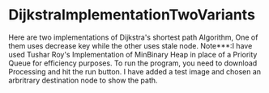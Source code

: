# DijkstraImplementationTwoVariants
Here are two implementations of Dijkstra's shortest path Algorithm, One of them uses decrease key while the other uses stale node. 
Note***:I have used Tushar Roy's Implementation of MinBinary Heap in place of a Priority Queue for efficiency purposes.
To run the program, you need to download Processing and hit the run button. I have added a test image and chosen an arbritrary
destination node to show the path.
